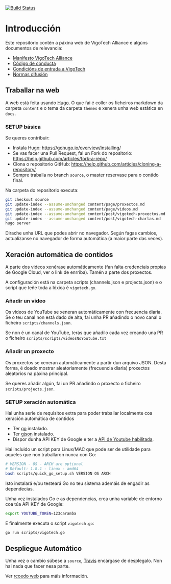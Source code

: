 [![Build Status](https://travis-ci.org/VigoTech/vigotech.github.io.svg?branch=source)](https://travis-ci.org/VigoTech/vigotech.github.io)

# Introducción

Este repositorio contén a páxina web de VigoTech Alliance e algúns documentos de relevancia:

- [Manifesto VigoTech Alliance](content/page/manifesto.md)
- [Código de conducta](content/page/codigoconducta.md)
- [Condicións de entrada a VigoTech](content/page/condicionsentrada.md)
- [Normas difusión](content/page/difusion.md)


## Traballar na web

A web está feita usando [Hugo](https://gohugo.io/). O que fai é coller os ficheiros markdown da carpeta `content` e o tema da carpeta `themes` e xenera unha web estática en `docs`.

### SETUP básica

Se queres contribuir:

- Instala Hugo: https://gohugo.io/overview/installing/
- Se vas facer una Pull Request, fai un Fork do repositorio: https://help.github.com/articles/fork-a-repo/
- Clona o repositorio GitHub: https://help.github.com/articles/cloning-a-repository/
- Sempre traballa no branch `source`, o master reservase para o contido final.

Na carpeta do repositorio executa:

```bash
git checkout source
git update-index --assume-unchanged content/page/proxectos.md
git update-index --assume-unchanged content/page/videos.md
git update-index --assume-unchanged content/post/vigotech-proxectos.md
git update-index --assume-unchanged content/post/vigotech-charlas.md
hugo server
```

Dirache unha URL que podes abrir no navegador. Según fagas cambios, actualizanse no navegador de forma automática (a maior parte das veces).


## Xeración automática de contidos

A parte dos videos xenérase automáticamente (fan falta credenciais propias de Google Cloud, ver o link de enrriba). Tamén a parte dos proxectos.

A configuración está na carpeta scripts (channels.json e projects.json) e o script que teñe toda a lóxica é `vigotech.go`.

### Añadir un video

Os vídeos de YouTube se xeneran automáticamente con frecuencia diaria. Se o teu canal non está dado de alta, fai unha PR añadindo o novo canal o ficheiro `scripts/channels.json`.

Se non é un canal de YouTube, terás que añadilo cada vez creando una PR o ficheiro `scripts/scripts/videosNoYoutube.txt`

### Añadir un proxecto

Os proxectos se xeneran automáticamente a partir dun arquivo JSON. Desta forma, é doado mostrar aleatoriamente (frecuencia diaria) proxectos aleatorios na páxina principal.

Se queres añadir algún, fai un PR añadindo o proxecto o ficheiro `scripts/projects.json`.

### SETUP xeración automática

Hai unha serie de requisitos extra para poder traballar localmente coa xeración automática de contidos 

- Ter [go](https://github.com/golang/go) instalado.
- Ter [gjson](https://github.com/tidwall/gjson) instalado.
- Dispor dunha API KEY de Google e ter a [API de Youtube habilitada](https://developers.google.com/youtube/v3/getting-started).

Hai incluido un script para Linux/MAC que pode ser de utilidade para aqueles que non traballaron nunca con Go:

```bash
# VERSION - OS - ARCH are optional
# Default: 1.8.1 - linux - amd64
bash scripts/quick_go_setup.sh VERSION OS ARCH
```

Isto instalará e/ou testeará Go no teu sistema ademáis de engadir as dependecias.

Unha vez instalados Go e as dependencias, crea unha variable de entorno coa túa API KEY de Google:

```bash
export YOUTUBE_TOKEN=123caramba
```

E finalmente executa o script `vigotech.go`:

```bash
go run scripts/vigotech.go
```

## Despliegue Automático

Unha vez o cambio súbese a `source`, [Travis](https://travis-ci.org/VigoTech/vigotech.github.io) encárgase de desplegalo. Non hai nada que facer nesa parte.

Ver [rcoedo web](http://rcoedo.com/post/hugo-static-site-generator/) para máis información.
